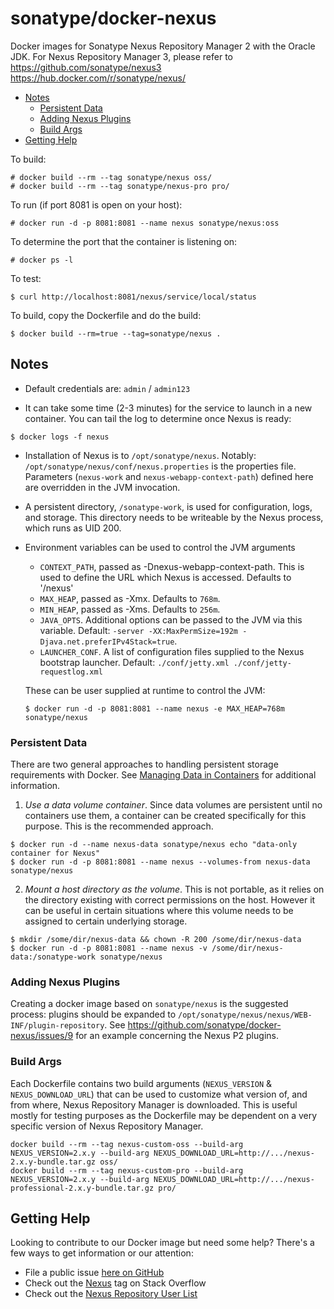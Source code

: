 # sonatype/docker-nexus

Docker images for Sonatype Nexus Repository Manager 2 with the Oracle JDK.
For Nexus Repository Manager 3, please refer to https://github.com/sonatype/nexus3
https://hub.docker.com/r/sonatype/nexus/

* [Notes](#notes)
  * [Persistent Data](#persistent-data)
  * [Adding Nexus Plugins](#adding-nexus-plugins)
  * [Build Args](#build-args)
* [Getting Help](#getting-help)

To build:
```
# docker build --rm --tag sonatype/nexus oss/
# docker build --rm --tag sonatype/nexus-pro pro/
```

To run (if port 8081 is open on your host):

```
# docker run -d -p 8081:8081 --name nexus sonatype/nexus:oss
```

To determine the port that the container is listening on:

```
# docker ps -l
```

To test:

```
$ curl http://localhost:8081/nexus/service/local/status
```

To build, copy the Dockerfile and do the build:

```
$ docker build --rm=true --tag=sonatype/nexus .
```


## Notes

* Default credentials are: `admin` / `admin123`

* It can take some time (2-3 minutes) for the service to launch in a
new container.  You can tail the log to determine once Nexus is ready:

```
$ docker logs -f nexus
```

* Installation of Nexus is to `/opt/sonatype/nexus`.  Notably:
  `/opt/sonatype/nexus/conf/nexus.properties` is the properties file.
  Parameters (`nexus-work` and `nexus-webapp-context-path`) defined
  here are overridden in the JVM invocation.

* A persistent directory, `/sonatype-work`, is used for configuration,
logs, and storage. This directory needs to be writeable by the Nexus
process, which runs as UID 200.

* Environment variables can be used to control the JVM arguments

  * `CONTEXT_PATH`, passed as -Dnexus-webapp-context-path.  This is used to define the
  URL which Nexus is accessed.  Defaults to '/nexus'
  * `MAX_HEAP`, passed as -Xmx.  Defaults to `768m`.
  * `MIN_HEAP`, passed as -Xms.  Defaults to `256m`.
  * `JAVA_OPTS`.  Additional options can be passed to the JVM via this variable.
  Default: `-server -XX:MaxPermSize=192m -Djava.net.preferIPv4Stack=true`.
  * `LAUNCHER_CONF`.  A list of configuration files supplied to the
  Nexus bootstrap launcher.  Default: `./conf/jetty.xml ./conf/jetty-requestlog.xml`

  These can be user supplied at runtime to control the JVM:

  ```
  $ docker run -d -p 8081:8081 --name nexus -e MAX_HEAP=768m sonatype/nexus
  ```


### Persistent Data

There are two general approaches to handling persistent
storage requirements with Docker. See [Managing Data in
Containers](https://docs.docker.com/engine/tutorials/dockervolumes/) for
additional information.

  1. *Use a data volume container*.  Since data volumes are persistent
  until no containers use them, a container can be created specifically for
  this purpose.  This is the recommended approach.

  ```
  $ docker run -d --name nexus-data sonatype/nexus echo "data-only container for Nexus"
  $ docker run -d -p 8081:8081 --name nexus --volumes-from nexus-data sonatype/nexus
  ```

  2. *Mount a host directory as the volume*.  This is not portable, as it
  relies on the directory existing with correct permissions on the host.
  However it can be useful in certain situations where this volume needs
  to be assigned to certain underlying storage.

  ```
  $ mkdir /some/dir/nexus-data && chown -R 200 /some/dir/nexus-data
  $ docker run -d -p 8081:8081 --name nexus -v /some/dir/nexus-data:/sonatype-work sonatype/nexus
  ```


### Adding Nexus Plugins

Creating a docker image based on `sonatype/nexus` is the suggested
process: plugins should be expanded to `/opt/sonatype/nexus/nexus/WEB-INF/plugin-repository`.
See https://github.com/sonatype/docker-nexus/issues/9 for an example
concerning the Nexus P2 plugins.

### Build Args

Each Dockerfile contains two build arguments (`NEXUS_VERSION` & `NEXUS_DOWNLOAD_URL`) that can be used to customize what
version of, and from where, Nexus Repository Manager is downloaded. This is useful mostly for testing purposes as the
Dockerfile may be dependent on a very specific version of Nexus Repository Manager.

```
docker build --rm --tag nexus-custom-oss --build-arg NEXUS_VERSION=2.x.y --build-arg NEXUS_DOWNLOAD_URL=http://.../nexus-2.x.y-bundle.tar.gz oss/
docker build --rm --tag nexus-custom-pro --build-arg NEXUS_VERSION=2.x.y --build-arg NEXUS_DOWNLOAD_URL=http://.../nexus-professional-2.x.y-bundle.tar.gz pro/
```

## Getting Help

Looking to contribute to our Docker image but need some help? There's a few ways to get information or our attention:

* File a public issue [here on GitHub](https://github.com/sonatype/docker-nexus/issues)
* Check out the [Nexus](http://stackoverflow.com/questions/tagged/nexus) tag on Stack Overflow
* Check out the [Nexus Repository User List](https://groups.google.com/a/glists.sonatype.com/forum/?hl=en#!forum/nexus-users)